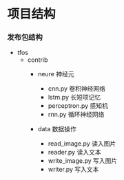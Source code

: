 # 项目结构


### 发布包结构

- tfos
    - contrib
        - neure         神经元
            - cnn.py            卷积神经网络
            - lstm.py           长短项记忆
            - perceptron.py     感知机
            - rnn.py            循环神经网络
        
        - data           数据操作
            - read_image.py     读入图片
            - reader.py         读入文本
            - write_image.py    写入图片
            - writer.py         写入文本
